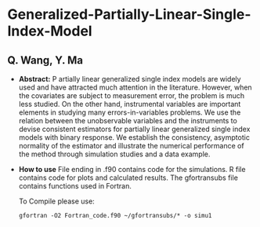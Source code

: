 # Generalized-Partially-Linear-Single-Index-Model
## Q. Wang, Y. Ma

* **Abstract:** P
artially linear generalized single index models are widely used and have attracted much attention in the literature. However, when the covariates are subject to measurement error, the problem is much less studied. On the other hand, instrumental variables are important elements in studying many errors-in-variables problems. We use the relation between the unobservable variables and the instruments to devise consistent estimators for partially linear generalized single index models with binary response. We establish the consistency, asymptotic normality of the estimator and illustrate the numerical performance of the method through simulation studies and a data example. 


* **How to use**
File ending in .f90 contains code for the simulations.
R file contains code for plots and calculated results.
The gfortransubs file contains functions used in Fortran.

  To Compile please use: 

  ```
  gfortran -O2 Fortran_code.f90 ~/gfortransubs/* -o simu1
  ```
